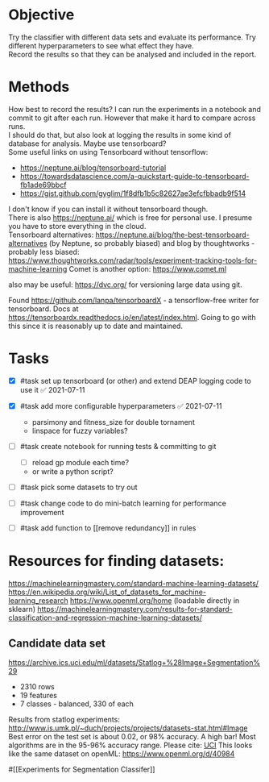 # Objective
Try the classifier with different data sets and evaluate its performance.  Try different hyperparameters to see what effect they have.  
Record the results so that they can be analysed and included in the report.

# Methods
How best to record the results?
I can run the experiments in a notebook and commit to git after each run.  However that make it hard to compare across runs.  
I should do that, but also look at logging the results in some kind of database for analysis.   Maybe use tensorboard?  
Some useful links on using Tensorboard without tensorflow:
- https://neptune.ai/blog/tensorboard-tutorial
- https://towardsdatascience.com/a-quickstart-guide-to-tensorboard-fb1ade69bbcf
- https://gist.github.com/gyglim/1f8dfb1b5c82627ae3efcfbbadb9f514

I don't know if you can install it without tensorboard though.  
There is also https://neptune.ai/ which is free for personal use.  I presume you have to store everything in the cloud.  
Tensorboard alternatives:
https://neptune.ai/blog/the-best-tensorboard-alternatives
(by Neptune, so probably biased)
and blog by thoughtworks - probably less biased:
https://www.thoughtworks.com/radar/tools/experiment-tracking-tools-for-machine-learning
Comet is another option: https://www.comet.ml

also may be useful:  https://dvc.org/ for versioning large data using git.  

Found https://github.com/lanpa/tensorboardX - a tensorflow-free writer for tensorboard.   Docs at https://tensorboardx.readthedocs.io/en/latest/index.html.  Going to go with this since it is reasonably up to date and maintained.


# Tasks 
- [x] #task set up tensorboard (or other) and extend DEAP logging code to use it ✅ 2021-07-11
- [x] #task add more configurable hyperparameters ✅ 2021-07-11
    - parsimony and fitness_size for double tornament
    - linspace for fuzzy variables?
- [ ] #task create notebook for running tests & committing to git
    - [ ] reload gp module each time?
    - or write a python script?
- [ ] #task pick some datasets to try out
- [ ] #task change code to do mini-batch learning for performance improvement
- [ ] #task add function to [[remove redundancy]] in rules


#  Resources for finding datasets:
https://machinelearningmastery.com/standard-machine-learning-datasets/
https://en.wikipedia.org/wiki/List_of_datasets_for_machine-learning_research
https://www.openml.org/home (loadable directly in sklearn)
https://machinelearningmastery.com/results-for-standard-classification-and-regression-machine-learning-datasets/

## Candidate data set
https://archive.ics.uci.edu/ml/datasets/Statlog+%28Image+Segmentation%29
 - 2310 rows
 - 19 features
 - 7 classes - balanced, 330 of each

Results from statlog experiments:
http://www.is.umk.pl/~duch/projects/projects/datasets-stat.html#Image
Best error on the test set is about 0.02, or 98% accuracy.  A high bar!  Most algorithms are in the 95-96% accuracy range.
Please cite: [UCI](http://archive.ics.uci.edu/ml/citation_policy.html)
This looks like the same dataset on openML: https://www.openml.org/d/40984

#[[Experiments for Segmentation Classifer]]
